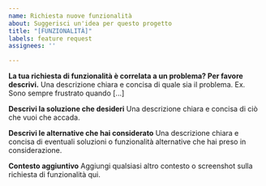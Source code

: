 ```yaml
---
name: Richiesta nuove funzionalità
about: Suggerisci un'idea per questo progetto
title: "[FUNZIONALITÀ]"
labels: feature request
assignees: ''

---
```


**La tua richiesta di funzionalità è correlata a un problema? Per favore descrivi.**
Una descrizione chiara e concisa di quale sia il problema. Ex. Sono sempre frustrato quando [...]

**Descrivi la soluzione che desideri**
Una descrizione chiara e concisa di ciò che vuoi che accada.

**Descrivi le alternative che hai considerato**
Una descrizione chiara e concisa di eventuali soluzioni o funzionalità alternative che hai preso in considerazione.

**Contesto aggiuntivo**
Aggiungi qualsiasi altro contesto o screenshot sulla richiesta di funzionalità qui.
